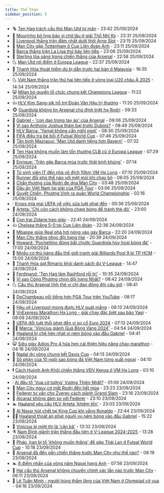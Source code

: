```yaml
---
title: Thể thao
sidebar_position: 5
---
```


<!-- vnexpress-the-thao:START -->
- 🪜 [Ten Hag trách cầu thủ Man Utd tự mãn](https://vnexpress.net/ten-hag-trach-cau-thu-man-utd-tu-man-4796785.html) - 23:42 25/09/2024
- 🦩 [Mourinho bỏ họp báo vì chờ lâu ở giải Thổ Nhĩ Kỳ](https://vnexpress.net/mourinho-bo-hop-bao-vi-cho-lau-o-giai-tho-nhi-ky-4797087.html) - 23:31 25/09/2024
- 🧰 [Liverpool thắng trận đậm nhất dưới thời Arne Slot](https://vnexpress.net/liverpool-thang-tran-dam-nhat-duoi-thoi-arne-slot-4797096.html) - 23:15 25/09/2024
- 🤗 [Man City gặp Tottenham ở Cup Liên đoàn Anh](https://vnexpress.net/man-city-gap-tottenham-o-cup-lien-doan-anh-4797091.html) - 23:11 25/09/2024
- 🥳 [Barca thắng trận La Liga thứ bảy liên tiếp](https://vnexpress.net/barca-thang-tran-la-liga-thu-bay-lien-tiep-4797089.html) - 23:06 25/09/2024
- 🦣 [Sterling tỏa sáng trong chiến thắng của Arsenal](https://vnexpress.net/sterling-toa-sang-trong-chien-thang-cua-arsenal-4797092.html) - 22:58 25/09/2024
- 🌜 [Man Utd rơi điểm ở Europa League](https://vnexpress.net/man-utd-roi-diem-o-europa-league-4797088.html) - 22:37 25/09/2024
- 🫶 [Thanh Hóa thoát hiểm dù bị dẫn trước hai bàn ở Malaysia](https://vnexpress.net/thanh-hoa-thoat-hiem-du-bi-dan-truoc-hai-ban-o-malaysia-4797071.html) - 16:35 25/09/2024
- 🌜 [Việt Nam thắng trận thứ hai liên tiếp ở vòng loại U20 châu Á 2025](https://vnexpress.net/viet-nam-thang-tran-thu-hai-lien-tiep-o-vong-loai-u20-chau-a-2025-4797057.html) - 14:34 25/09/2024
- 😺 [Milan bỏ quyền tổ chức chung kết Champions League](https://vnexpress.net/milan-bo-quyen-to-chuc-chung-ket-champions-league-4797012.html) - 11:22 25/09/2024
- 👍 [HLV Kim Sang-sik hỗ trợ Đoàn Văn Hậu trị thương](https://vnexpress.net/hlv-kim-sang-sik-ho-tro-doan-van-hau-tri-thuong-4797020.html) - 11:20 25/09/2024
- 🐵 [Guardiola không tin Arsenal chủ định triệt hạ Rodri](https://vnexpress.net/guardiola-khong-tin-arsenal-chu-dinh-triet-ha-rodri-4796838.html) - 09:33 25/09/2024
- 💫 [Gabriel - &#39;con dao trong tay áo&#39; của Arsenal](https://vnexpress.net/gabriel-con-dao-trong-tay-ao-cua-arsenal-4796693.html) - 09:06 25/09/2024
- 🦆 [Vì sao Anthony Joshua thảm bại trước Dubois?](https://vnexpress.net/vi-sao-anthony-joshua-tham-bai-truoc-dubois-4796863.html) - 08:49 25/09/2024
- 🙉 [HLV Barca: &#39;Yamal không cần nghỉ ngơi&#39;](https://vnexpress.net/hlv-barca-yamal-khong-can-nghi-ngoi-4796808.html) - 08:30 25/09/2024
- 📝 [FIFA điều tra bê bối ở Futsal World Cup](https://vnexpress.net/fifa-dieu-tra-be-boi-o-futsal-world-cup-4796929.html) - 07:46 25/09/2024
- 💯 [Tân binh Mazraoui: &#39;Man Utd danh tiếng hơn Bayern&#39;](https://vnexpress.net/tan-binh-mazraoui-man-utd-danh-tieng-hon-bayern-4796794.html) - 07:32 25/09/2024
- 🌈 [Ten Hag không muốn làm tổn thương CLB cũ ở Europa League](https://vnexpress.net/ten-hag-khong-muon-lam-ton-thuong-clb-cu-o-europa-league-4796781.html) - 07:29 25/09/2024
- 🦩 [Enrique: &#39;Trận gặp Barca mùa trước thật kinh khủng&#39;](https://vnexpress.net/enrique-tran-gap-barca-mua-truoc-that-kinh-khung-4796560.html) - 07:14 25/09/2024
- 🐲 [Từ sinh viên IT đến nhà vô địch 10km VM Hạ Long](https://vnexpress.net/tu-sinh-vien-it-den-nha-vo-dich-10km-vm-ha-long-4796212.html) - 07:10 25/09/2024
- 🌁 [Runner đối phó thế nào với mệt mỏi khi chạy bộ](https://vnexpress.net/runner-doi-pho-the-nao-voi-met-moi-khi-chay-bo-4794987.html) - 06:05 25/09/2024
- 💯 [Chấn thương của Rodri đe dọa Man City](https://vnexpress.net/chan-thuong-cua-rodri-de-doa-man-city-4796714.html) - 03:48 25/09/2024
- 🌝 [Dấu ấn Việt Nam tại giải của PGA Tour](https://vnexpress.net/dau-an-viet-nam-tai-giai-cua-pga-tour-4796786.html) - 03:06 25/09/2024
- 🤖 [Quyết Chiến, Phương Vinh ra quân World Championship](https://vnexpress.net/quyet-chien-phuong-vinh-ra-quan-world-championship-4796717.html) - 02:16 25/09/2024
- 🕯 [Kroos mỉa mai UEFA về việc sửa luật phạt đền](https://vnexpress.net/kroos-mia-mai-uefa-ve-viec-sua-luat-phat-den-4796663.html) - 00:36 25/09/2024
- 🧰 [Arteta: &#39;Chỉ còn cách không chạm bóng để tránh thẻ đỏ&#39;](https://vnexpress.net/arteta-chi-con-cach-khong-cham-bong-de-tranh-the-do-4796680.html) - 23:00 24/09/2024
- 🥳 [Con trai Zidane treo giày](https://vnexpress.net/con-trai-zidane-treo-giay-4796674.html) - 22:41 24/09/2024
- 👍 [Chelsea thắng 5-0 tại Cup Liên đoàn](https://vnexpress.net/chelsea-thang-5-0-tai-cup-lien-doan-4796677.html) - 22:36 24/09/2024
- 💪 [Mbappe giúp Real phả hơi nóng vào gáy Barca](https://vnexpress.net/mbappe-giup-real-pha-hoi-nong-vao-gay-barca-4796675.html) - 22:20 24/09/2024
- 👹 [Man City thắng nhọc đội hạng Hai](https://vnexpress.net/man-city-thang-nhoc-doi-hang-hai-4796673.html) - 20:39 24/09/2024
- 🧰 [Howard: &#39;Pochettino đừng bắt chước Guardiola hủy hoại bóng đá&#39;](https://vnexpress.net/howard-pochettino-dung-bat-chuoc-guardiola-huy-hoai-bong-da-4796632.html) - 17:00 24/09/2024
- 🚀 [Nhiều cơ thủ hàng đầu thế giới tranh giải Billiards Pool 9 bi TP HCM](https://vnexpress.net/nhieu-co-thu-hang-dau-the-gioi-tranh-giai-billiards-pool-9-bi-tp-hcm-4796701.html) - 15:00 24/09/2024
- 🎃 [Thanh Hóa gạt Rimario khỏi danh sách dự V-League](https://vnexpress.net/thanh-hoa-gat-rimario-khoi-danh-sach-du-v-league-4796651.html) - 14:47 24/09/2024
- 🧰 [Ferdinand: &#39;Ten Hag làm Rashford rối trí&#39;](https://vnexpress.net/ferdinand-ten-hag-lam-rashford-roi-tri-4796599.html) - 10:35 24/09/2024
- 👀 [Vì sao Công Phượng chọn đội hạng Nhất?](https://vnexpress.net/vi-sao-cong-phuong-chon-doi-hang-nhat-4796529.html) - 08:42 24/09/2024
- 🌜 [Cầu thủ Arsenal lĩnh thẻ vì chỉ đạo đồng đội câu giờ](https://vnexpress.net/cau-thu-arsenal-linh-the-vi-chi-dao-dong-doi-cau-gio-4796358.html) - 08:41 24/09/2024
- 🫶 [DeChambeau nổi tiếng hơn PGA Tour trên YouTube](https://vnexpress.net/dechambeau-noi-tieng-hon-pga-tour-tren-youtube-4796511.html) - 08:17 24/09/2024
- 🦄 [Hậu vệ Liverpool mong được HLV quát mắng](https://vnexpress.net/hau-ve-liverpool-mong-duoc-hlv-quat-mang-4796372.html) - 08:13 24/09/2024
- 🥳 [VnExpress Marathon Hạ Long - giải chạy đặc biệt sau bão Yagi](https://vnexpress.net/vnexpress-marathon-ha-long-giai-chay-dac-biet-sau-bao-yagi-4796209.html) - 08:09 24/09/2024
- 🐲 [UEFA đổi luật thổi phạt đền vì sự cố Euro 2024](https://vnexpress.net/uefa-doi-luat-thoi-phat-den-vi-su-co-euro-2024-4796371.html) - 07:13 24/09/2024
- 🧑‍🏫 [Marca: &#39;Vinicius giành Quả Bóng Vàng 2024&#39;](https://vnexpress.net/marca-vinicius-gianh-qua-bong-vang-2024-4796409.html) - 04:54 24/09/2024
- 🤔 [Haaland bị chê hèn nhát vì ném bóng vào đầu Gabriel](https://vnexpress.net/haaland-bi-che-hen-nhat-vi-nem-bong-vao-dau-gabriel-4796350.html) - 04:41 24/09/2024
- 😺 [Siêu giày Adios Pro 4 hứa hẹn cải thiện hiệu năng chạy marathon](https://vnexpress.net/sieu-giay-adios-pro-4-hua-hen-cai-thien-hieu-nang-chay-marathon-4796244.html) - 04:16 24/09/2024
- 💪 [Nadal dự vòng chung kết Davis Cup](https://vnexpress.net/nadal-du-vong-chung-ket-davis-cup-4796341.html) - 04:13 24/09/2024
- 💼 [Số phận của 10 ngôi sao bóng đá Việt Nam từng xuất ngoại](https://vnexpress.net/so-phan-cua-10-ngoi-sao-bong-da-viet-nam-tung-xuat-ngoai-4796211.html) - 04:10 24/09/2024
- 🕴 [Cách Huỳnh Anh Khôi chiến thắng VĐV Kenya ở VM Hạ Long](https://vnexpress.net/cach-huynh-anh-khoi-chien-thang-vdv-kenya-o-vm-ha-long-4796119.html) - 03:10 24/09/2024
- 🕯 [Ai đấu tố &#39;Vua cờ tướng&#39; Vương Thiên Nhất?](https://vnexpress.net/ai-dau-to-vua-co-tuong-vuong-thien-nhat-4795525.html) - 01:09 24/09/2024
- 📝 [Man City nguy cơ mất Rodri đến hết mùa](https://vnexpress.net/man-city-nguy-co-mat-rodri-den-het-mua-4796228.html) - 23:23 23/09/2024
- 🧐 [Federer tư vấn cho Zverev cách giành Grand Slam](https://vnexpress.net/federer-tu-van-cho-zverev-cach-gianh-grand-slam-4796221.html) - 23:16 23/09/2024
- 🙉 [Alcaraz không dám so với Federer](https://vnexpress.net/alcaraz-khong-dam-so-voi-federer-4796220.html) - 23:10 23/09/2024
- 🏊 [Haaland yêu cầu HLV Arteta &#39;khiêm tốn&#39;](https://vnexpress.net/haaland-yeu-cau-hlv-arteta-khiem-ton-4796227.html) - 23:03 23/09/2024
- 🌊 [Al Nassr hút chết tại King Cup khi vắng Ronaldo](https://vnexpress.net/al-nassr-hut-chet-tai-king-cup-khi-vang-ronaldo-4796223.html) - 22:44 23/09/2024
- 👨‍🏫 [Haaland thoát án phạt nguội vụ ném bóng vào đầu Gabriel](https://vnexpress.net/haaland-thoat-an-phat-nguoi-vu-nem-bong-vao-dau-gabriel-4796201.html) - 15:22 23/09/2024
- 🥷 [Vinicius bị miệt thị là &#39;cặn bã&#39;](https://vnexpress.net/vinicius-bi-miet-thi-la-can-ba-4796109.html) - 13:32 23/09/2024
- ⚗️ [Nam Định giành trận thắng đầu tiên ở V-League 2024-2025](https://vnexpress.net/nam-dinh-gianh-tran-thang-dau-tien-o-v-league-2024-2025-4796184.html) - 13:28 23/09/2024
- 🌮 [Pháp, Iran bị tố &#39;không muốn thắng&#39; để gặp Thái Lan ở Futsal World Cup](https://vnexpress.net/phap-iran-bi-to-khong-muon-thang-de-gap-thai-lan-o-futsal-world-cup-4796137.html) - 10:18 23/09/2024
- 🤩 [Arsenal đã đến gần chiến thắng trước Man City như thế nào?](https://vnexpress.net/arsenal-da-den-gan-chien-thang-truoc-man-city-nhu-the-nao-4795879.html) - 08:19 23/09/2024
- 🏊 [8 điểm nhấn của vòng năm Ngoại hạng Anh](https://vnexpress.net/8-diem-nhan-cua-vong-nam-ngoai-hang-anh-4795915.html) - 07:56 23/09/2024
- 🐎 [Hai cầu thủ Arsenal không chuyền chính xác lần nào trước Man City](https://vnexpress.net/hai-cau-thu-arsenal-khong-chuyen-chinh-xac-lan-nao-truoc-man-city-4795827.html) - 06:11 23/09/2024
- 💫 [Lê Tuấn Minh - người hùng thầm lặng của Việt Nam ở Olympiad cờ vua](https://vnexpress.net/le-tuan-minh-nguoi-hung-tham-lang-cua-viet-nam-o-olympiad-co-vua-4795765.html) - 04:16 23/09/2024<!-- vnexpress-the-thao:END -->
